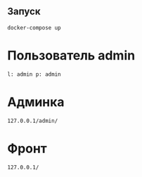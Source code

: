 ## Запуск

`docker-compose up`

# Пользователь admin

`l: admin p: admin`

# Админка

`127.0.0.1/admin/`

# Фронт

`127.0.0.1/`